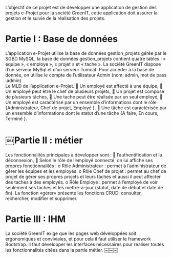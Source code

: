 L’objectif de ce projet est de développer une application de gestion des projets e-Projet pour la société GreenIT, cette application doit assurer la gestion et le suivie de la réalisation des projets.

<h1>Partie I : Base de données</h1>
L’application e-Projet utilise la base de données gestion_projets gérée par le SGBD MySQL, la base de données gestion_projets contient quatre tables : « equipe », « employe », « projet » et « tache ». La société GreenIT dispose d’un serveur MySql et d’un serveur Tomcat. Pour accéder à la base de donnée, on utilise le compte de l’utilisateur Admin (nom: admin, mot de pass :admin)
<br>
Le MLD de l’application e-Projet.
 Un employé est affecté à une équipe,
 Un employé peut être le chef de plusieurs projets,
 Un projet est compose de plusieurs tâches,
 Une tache peut être réalisée par un seul employé,
 Un employé est caractérisé par un ensemble d’informations dont le rôle {Administrateur, Chef de projet, Employé }.
 Une tâche est caractérisée par un ensemble d’informations dont le statut d’une tâche {A faire, En cours, Terminé }.

<h1>￼Partie II : métier </h1>
Les fonctionnalités principales à développer sont :
 l’authentification et la déconnexion,
 Selon le rôle de l’employé connecté, on lui affiche ses propres fonctionnalités :
o Rôle Administrateur : permet à l’administrateur de gérer les équipes et les employés.
o Rôle Chef de projet : permet au chef de projet de gérer ses propres projets et leurs tâches et aussi il peut affecter des taches à des employés.
o Rôle Employé : permet à l’employé de voir seulement ses taches et les mettre-à-jour (statut, date de début et date de fin).
La fonction «gérer» présente les fonctions CRUD: consulter, rechercher, modifier et supprimer.

<h1>Partie III : IHM</h1>
La société GreenIT exige que les pages web développées soit ergonomiques et conviviales, et pour cela il faut utiliser le framework Bootstrap.
Il faut développer les interfaces nécessaires pour réaliser toutes les fonctionnalités citées dans la partie métier.
￼￼￼
